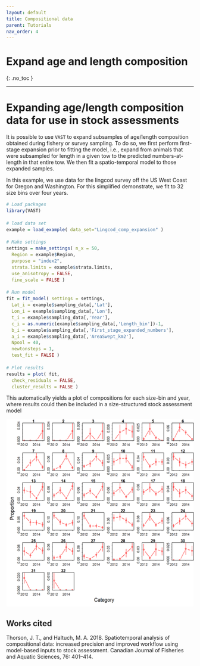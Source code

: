 ```yaml
---
layout: default
title: Compositional data
parent: Tutorials
nav_order: 4
---
```


# Expand age and length composition
{: .no_toc }

---

# Expanding age/length composition data for use in stock assessments

It is possible to use `VAST` to expand subsamples of age/length composition obtained during fishery or survey sampling.  To do so, we first perform first-stage expansion prior to fitting the model, i.e., expand from animals that were subsampled for length in a given tow to the predicted numbers-at-length in that entire tow.  We then fit a spatio-temporal model to those expanded samples.

In this example, we use data for the lingcod survey off the US West Coast for Oregon and Washington.  For this simplified demonstrate, we fit to 32 size bins over four years.

```R
# Load packages
library(VAST)

# load data set
example = load_example( data_set="Lingcod_comp_expansion" )

# Make settings
settings = make_settings( n_x = 50,
  Region = example$Region,
  purpose = "index2",
  strata.limits = example$strata.limits,
  use_anisotropy = FALSE,
  fine_scale = FALSE )

# Run model
fit = fit_model( settings = settings,
  Lat_i = example$sampling_data[,'Lat'],
  Lon_i = example$sampling_data[,'Lon'],
  t_i = example$sampling_data[,'Year'],
  c_i = as.numeric(example$sampling_data[,'Length_bin'])-1,
  b_i = example$sampling_data[,'First_stage_expanded_numbers'],
  a_i = example$sampling_data[,'AreaSwept_km2'],
  Npool = 40,
  newtonsteps = 1,
  test_fit = FALSE )

# Plot results
results = plot( fit,
  check_residuals = FALSE,
  cluster_results = FALSE )
```

This automatically yields a plot of compositions for each size-bin and year, where results could then be included in a size-structured stock assessment model

![Expanded length compositions](/assets/images/compositions/Proportion.png)

## Works cited

Thorson, J. T., and Haltuch, M. A. 2018. Spatiotemporal analysis of compositional data: increased precision and improved workflow using model-based inputs to stock assessment. Canadian Journal of Fisheries and Aquatic Sciences, 76: 401–414.



